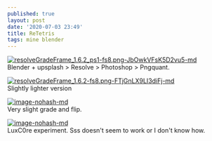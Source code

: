 ```yaml
---
published: true
layout: post
date: '2020-07-03 23:49'
title: ReTetris
tags: mine blender 
---
```

[![resolveGradeFrame_1.6.2_ps1-fs8.png-JbOwkVFsK5D2vu5-md](https://images.weserv.nl/?url=https://i.imgur.com/uWE78VGl.png)](https://images.weserv.nl/?url=https://i.imgur.com/uWE78VG.png)    
Blender + upsplash > Resolve > Photoshop > Pngquant.

[![resolveGradeFrame_1.6.2-fs8.png-FTjGnLX9LI3diFj-md](https://images.weserv.nl/?url=https://i.imgur.com/jyDkZ0Yl.png)](https://images.weserv.nl/?url=https://i.imgur.com/jyDkZ0Y.png)  
Slightly lighter version

[![image-nohash-md](https://images.weserv.nl/?url=https://i.imgur.com/OyUsYEc.jpg)](https://images.weserv.nl/?url=https://i.imgur.com/rrvtfS3.png)  
Very slight grade and flip.

[![image-nohash-md](https://images.weserv.nl/?url=https://i.imgur.com/xObavUtl.jpg)](https://images.weserv.nl/?url=https://i.imgur.com/xObavUt.jpg)  
LuxC0re experiment. Sss doesn't seem to work or I don't know how.

